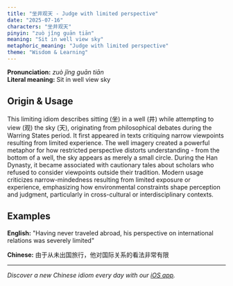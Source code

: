 ```yaml
---
title: "坐井观天 - Judge with limited perspective"
date: "2025-07-16"
characters: "坐井观天"
pinyin: "zuò jǐng guān tiān"
meaning: "Sit in well view sky"
metaphoric_meaning: "Judge with limited perspective"
theme: "Wisdom & Learning"
---
```


**Pronunciation:** *zuò jǐng guān tiān*  
**Literal meaning:** Sit in well view sky

## Origin & Usage

This limiting idiom describes sitting (坐) in a well (井) while attempting to view (观) the sky (天), originating from philosophical debates during the Warring States period. It first appeared in texts critiquing narrow viewpoints resulting from limited experience. The well imagery created a powerful metaphor for how restricted perspective distorts understanding - from the bottom of a well, the sky appears as merely a small circle. During the Han Dynasty, it became associated with cautionary tales about scholars who refused to consider viewpoints outside their tradition. Modern usage criticizes narrow-mindedness resulting from limited exposure or experience, emphasizing how environmental constraints shape perception and judgment, particularly in cross-cultural or interdisciplinary contexts.

## Examples

**English:** "Having never traveled abroad, his perspective on international relations was severely limited"

**Chinese:** 由于从未出国旅行，他对国际关系的看法非常有限

---

*Discover a new Chinese idiom every day with our [iOS app](https://apps.apple.com/us/app/daily-chinese-idioms/id6740611324).*

